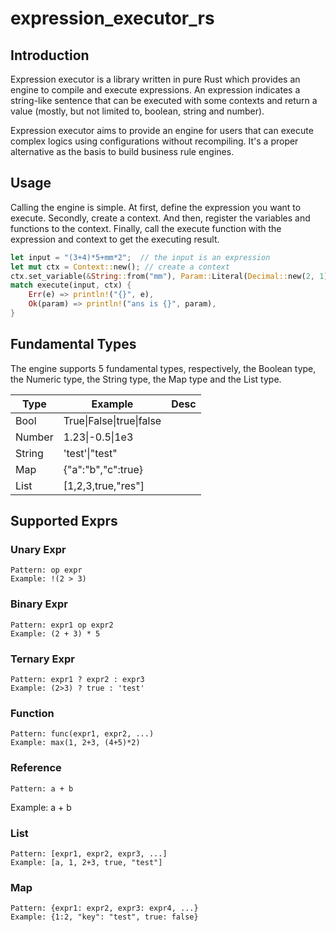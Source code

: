 # expression_executor_rs

## Introduction

Expression executor is a library written in pure Rust which provides an engine to compile and execute expressions. An expression indicates a string-like sentence that can be executed with some contexts and return a value (mostly, but not limited to, boolean, string and number).

Expression executor aims to provide an engine for users that can execute complex logics using configurations without recompiling. It's a proper alternative as the basis to build business rule engines.

## Usage

Calling the engine is simple. At first, define the expression you want to execute. Secondly, create a context. And then, register the variables and functions to the context. Finally, call the execute function with  the expression and context to get the executing result.

```rust
let input = "(3+4)*5+mm*2";  // the input is an expression
let mut ctx = Context::new(); // create a context
ctx.set_variable(&String::from("mm"), Param::Literal(Decimal::new(2, 1)));
match execute(input, ctx) {
    Err(e) => println!("{}", e),
    Ok(param) => println!("ans is {}", param),
}
```

## Fundamental Types

The engine supports 5 fundamental types, respectively, the Boolean type, the Numeric type, the String type, the Map type and the List type.

|Type|Example|Desc|
|----|----|----|
|Bool|True\|False\|true\|false||
|Number|1.23\|-0.5\|1e3||
|String|'test'\|"test"||
|Map|{"a":"b","c":true}||
|List|[1,2,3,true,"res"]||


## Supported Exprs

### Unary Expr

```
Pattern: op expr
Example: !(2 > 3)
```

### Binary Expr

```
Pattern: expr1 op expr2
Example: (2 + 3) * 5
```

### Ternary Expr

```
Pattern: expr1 ? expr2 : expr3
Example: (2>3) ? true : 'test'
```

### Function

```
Pattern: func(expr1, expr2, ...)
Example: max(1, 2+3, (4+5)*2)
```

### Reference

`Pattern: a + b`

Example:  a + b

### List

```
Pattern: [expr1, expr2, expr3, ...]
Example: [a, 1, 2+3, true, "test"]
```

### Map

```
Pattern: {expr1: expr2, expr3: expr4, ...}
Example: {1:2, "key": "test", true: false}
```
